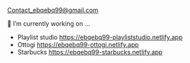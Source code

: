 Contact_ebqebq99@gmail.com

🔭 I’m currently working on ...

- Playlist studio https://ebqebq99-playliststudio.netlify.app
- Ottogi https://ebqebq99-ottogi.netlify.app
- Starbucks https://ebqebq99-starbucks.netlify.app